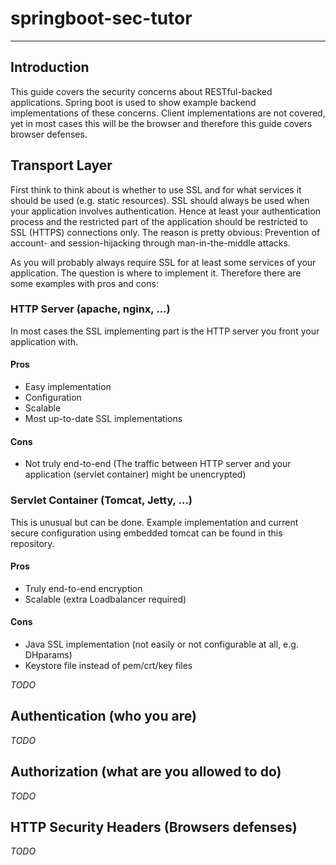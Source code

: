 # springboot-sec-tutor
---
## Introduction
This guide covers the security concerns about RESTful-backed applications. Spring boot is used to show example backend implementations of these concerns. Client implementations are not covered, yet in most cases this will be the browser and therefore this guide covers browser defenses.

## Transport Layer
First think to think about is whether to use SSL and for what services it should be used (e.g. static resources). SSL should always be used when your application involves authentication. Hence at least your authentication process and the restricted part of the application should be restricted to SSL (HTTPS) connections only. The reason is pretty obvious: Prevention of account- and session-hijacking through man-in-the-middle attacks.

As you will probably always require SSL for at least some services of your application. The question is where to implement it. Therefore there are some examples with pros and cons:

### HTTP Server (apache, nginx, ...)
In most cases the SSL implementing part is the HTTP server you front your application with.
#### Pros
- Easy implementation
- Configuration
- Scalable
- Most up-to-date SSL implementations

#### Cons
- Not truly end-to-end (The traffic between HTTP server and your application (servlet container) might be unencrypted)

### Servlet Container (Tomcat, Jetty, ...)
This is unusual but can be done. Example implementation and current secure configuration using embedded tomcat can be found in this repository.
#### Pros
- Truly end-to-end encryption
- Scalable (extra Loadbalancer required)

#### Cons
- Java SSL implementation (not easily or not configurable at all, e.g. DHparams)
- Keystore file instead of pem/crt/key files

*TODO*

## Authentication (who you are)
*TODO*

## Authorization (what are you allowed to do)
*TODO*

## HTTP Security Headers (Browsers defenses)
*TODO*
